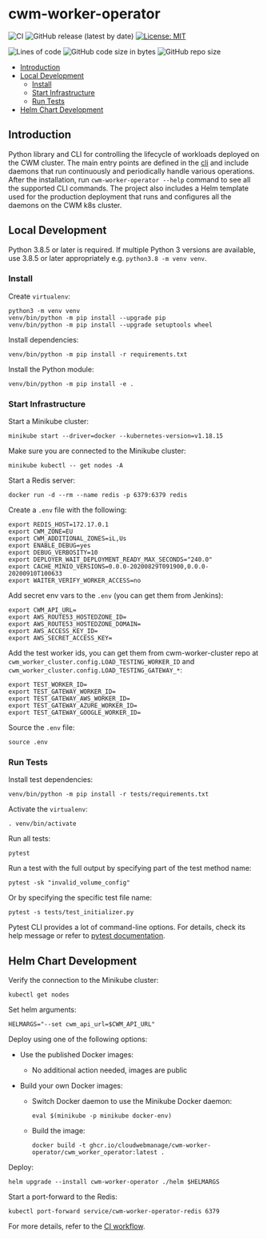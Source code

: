 # cwm-worker-operator

![CI](https://github.com/CloudWebManage/cwm-worker-operator/workflows/CI/badge.svg?branch=main&event=push)
![GitHub release (latest by date)](https://img.shields.io/github/v/release/CloudWebManage/cwm-worker-operator)
[![License: MIT](https://img.shields.io/badge/license-MIT-blue.svg)](https://github.com/CloudWebManage/cwm-worker-operator/blob/main/LICENSE)

![Lines of code](https://img.shields.io/tokei/lines/github/CloudWebManage/cwm-worker-operator?label=LOC)
![GitHub code size in bytes](https://img.shields.io/github/languages/code-size/CloudWebManage/cwm-worker-operator)
![GitHub repo size](https://img.shields.io/github/repo-size/CloudWebManage/cwm-worker-operator)

- [Introduction](#introduction)
- [Local Development](#local-development)
  - [Install](#install)
  - [Start Infrastructure](#start-infrastructure)
  - [Run Tests](#run-tests)
- [Helm Chart Development](#helm-chart-development)

## Introduction

Python library and CLI for controlling the lifecycle of workloads deployed on
the CWM cluster. The main entry points are defined in the
[cli](https://github.com/CloudWebManage/cwm-worker-operator/blob/main/cwm_worker_operator/cli.py)
and include daemons that run continuously and periodically handle various
operations. After the installation, run `cwm-worker-operator --help` command to
see all the supported CLI commands. The project also includes a Helm template
used for the production deployment that runs and configures all the daemons on
the CWM k8s cluster.

## Local Development

Python 3.8.5 or later is required. If multiple Python 3 versions are available,
use 3.8.5 or later appropriately e.g. `python3.8 -m venv venv`.

### Install

Create `virtualenv`:

```shell
python3 -m venv venv
venv/bin/python -m pip install --upgrade pip
venv/bin/python -m pip install --upgrade setuptools wheel
```

Install dependencies:

```shell
venv/bin/python -m pip install -r requirements.txt
```

Install the Python module:

```shell
venv/bin/python -m pip install -e .
```

### Start Infrastructure

Start a Minikube cluster:

```shell
minikube start --driver=docker --kubernetes-version=v1.18.15
```

Make sure you are connected to the Minikube cluster:

```shell
minikube kubectl -- get nodes -A
```

Start a Redis server:

```shell
docker run -d --rm --name redis -p 6379:6379 redis
```

Create a `.env` file with the following:

```shell
export REDIS_HOST=172.17.0.1
export CWM_ZONE=EU
export CWM_ADDITIONAL_ZONES=iL,Us
export ENABLE_DEBUG=yes
export DEBUG_VERBOSITY=10
export DEPLOYER_WAIT_DEPLOYMENT_READY_MAX_SECONDS="240.0"
export CACHE_MINIO_VERSIONS=0.0.0-20200829T091900,0.0.0-20200910T100633
export WAITER_VERIFY_WORKER_ACCESS=no
```

Add secret env vars to the `.env` (you can get them from Jenkins):

```shell
export CWM_API_URL=
export AWS_ROUTE53_HOSTEDZONE_ID=
export AWS_ROUTE53_HOSTEDZONE_DOMAIN=
export AWS_ACCESS_KEY_ID=
export AWS_SECRET_ACCESS_KEY=
```

Add the test worker ids, you can get them from cwm-worker-cluster repo at
`cwm_worker_cluster.config.LOAD_TESTING_WORKER_ID` and
`cwm_worker_cluster.config.LOAD_TESTING_GATEWAY_*`:

```shell
export TEST_WORKER_ID=
export TEST_GATEWAY_WORKER_ID=
export TEST_GATEWAY_AWS_WORKER_ID=
export TEST_GATEWAY_AZURE_WORKER_ID=
export TEST_GATEWAY_GOOGLE_WORKER_ID=
```

Source the `.env` file:

```shell
source .env
```

### Run Tests

Install test dependencies:

```shell
venv/bin/python -m pip install -r tests/requirements.txt
```

Activate the `virtualenv`:

```shell
. venv/bin/activate
```

Run all tests:

```shell
pytest
```

Run a test with the full output by specifying part of the test method name:

```shell
pytest -sk "invalid_volume_config"
```

Or by specifying the specific test file name:

```shell
pytest -s tests/test_initializer.py
```

Pytest CLI provides a lot of command-line options. For details, check its help
message or refer to [pytest documentation](https://docs.pytest.org/en/latest/).

## Helm Chart Development

Verify the connection to the Minikube cluster:

```shell
kubectl get nodes
```

Set helm arguments:

```shell
HELMARGS="--set cwm_api_url=$CWM_API_URL"
```

Deploy using one of the following options:

- Use the published Docker images:

  - No additional action needed, images are public

- Build your own Docker images:

  - Switch Docker daemon to use the Minikube Docker daemon:

    ```shell
    eval $(minikube -p minikube docker-env)
    ```

  - Build the image:

    ```shell
    docker build -t ghcr.io/cloudwebmanage/cwm-worker-operator/cwm_worker_operator:latest .
    ```

Deploy:

```shell
helm upgrade --install cwm-worker-operator ./helm $HELMARGS
```

Start a port-forward to the Redis:

```shell
kubectl port-forward service/cwm-worker-operator-redis 6379
```

For more details, refer to the [CI workflow](./.github/workflows/ci.yml).
